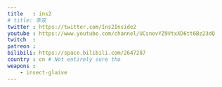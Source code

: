 ```yaml
---
title   : ins2
# title: 李双
twitter : https://twitter.com/Ins2Inside2
youtube : https://www.youtube.com/channel/UCsnovYZ9VtxXD6tt6Bz23dQ
twitch  :
patreon :
bilibili: https://space.bilibili.com/2647287
country : cn # Not entirely sure tho
weapons :
    - insect-glaive
---
```

